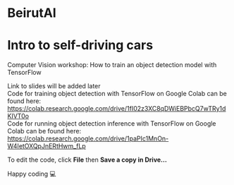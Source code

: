 # BeirutAI
# Intro to self-driving cars
Computer Vision workshop: How to train an object detection model with TensorFlow

Link to slides will be added later
<br />
Code for training object detection with TensorFlow on Google Colab can be found here: https://colab.research.google.com/drive/1fI02z3XC8qDWiEBPbcQ7wTRy1dKIVT0o
<br />
Code for running object detection inference with TensorFlow on Google Colab can be found here: https://colab.research.google.com/drive/1paPIc1MnOn-W4IetOXQpJnERtHwm_fLp
<br />

To edit the code, click **File** then **Save a copy in Drive…** <br />

Happy coding 💻 <br />